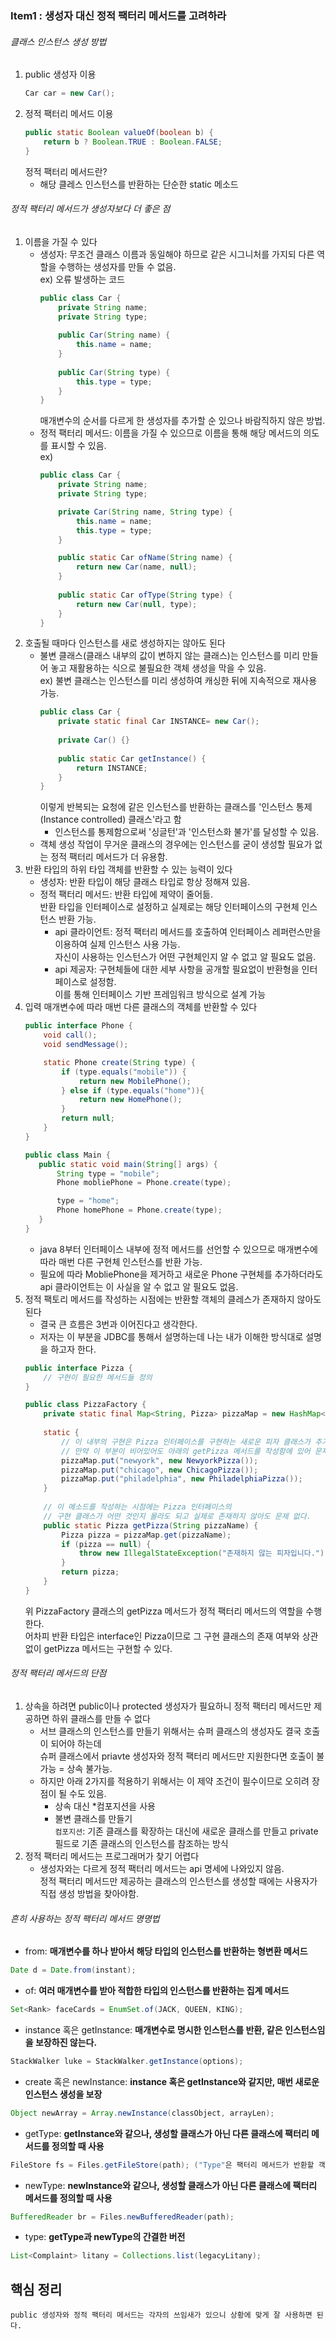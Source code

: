 ### Item1 : 생성자 대신 정적 팩터리 메서드를 고려하라

###### 클래스 인스턴스 생성 방법
1. public 생성자 이용
    ```java
   Car car = new Car();
    ```
2. 정적 팩터리 메서드 이용
    ```java
    public static Boolean valueOf(boolean b) {
        return b ? Boolean.TRUE : Boolean.FALSE;
    }
    ```
   정적 팩터리 메서드란?
    - 해당 클레스 인스턴스를 반환하는 단순한 static 메소드
###### 정적 팩터리 메서드가 생성자보다 더 좋은 점
1. 이름을 가질 수 있다
    - 생성자: 무조건 클래스 이름과 동일해야 하므로 같은 시그니처를 가지되 다른 역할을 수행하는 생성자를 만들 수 없음.  
      ex) 오류 발생하는 코드
      ```java
      public class Car {
          private String name;
          private String type;
 
          public Car(String name) {
              this.name = name;
          }
 
          public Car(String type) {
              this.type = type;
          }
      }
      ```
      매개변수의 순서를 다르게 한 생성자를 추가할 순 있으나 바람직하지 않은 방법.
    - 정적 팩터리 메서드: 이름을 가질 수 있으므로 이름을 통해 해당 메서드의 의도를 표시할 수 있음.   
      ex)
      ```java
      public class Car {
          private String name;
          private String type;
      
          private Car(String name, String type) {
              this.name = name;   
              this.type = type;     
          }
      
          public static Car ofName(String name) {
              return new Car(name, null);
          }
 
          public static Car ofType(String type) {
              return new Car(null, type);
          }
      }
      ```
2. 호출될 때마다 인스턴스를 새로 생성하지는 않아도 된다
    - 불변 클래스(클래스 내부의 값이 변하지 않는 클래스)는 인스턴스를 미리 만들어 놓고 재활용하는 식으로 불필요한 객체 생성을 막을 수 있음.  
      ex) 불변 클래스는 인스턴스를 미리 생성하여 캐싱한 뒤에 지속적으로 재사용 가능.
      ```java
      public class Car {
          private static final Car INSTANCE= new Car();
        
          private Car() {}
 
          public static Car getInstance() {
              return INSTANCE;
          }
      }
      ```
      이렇게 반복되는 요청에 같은 인스턴스를 반환하는 클래스를 '인스턴스 통제(Instance controlled) 클래스'라고 함
        - 인스턴스를 통제함으로써 '싱글턴'과 '인스턴스화 불가'를 달성할 수 있음.
    - 객체 생성 작업이 무거운 클래스의 경우에는 인스턴스를 굳이 생성할 필요가 없는 정적 팩터리 메서드가 더 유용함.
3. 반환 타입의 하위 타입 객체를 반환할 수 있는 능력이 있다
    - 생성자: 반환 타입이 해당 클래스 타입로 항상 정해져 있음.
    - 정적 팩터리 메서드: 반환 타입에 제약이 줄어듦.  
      반환 타입을 인터페이스로 설정하고 실제로는 해당 인터페이스의 구현체 인스턴스 반환 가능.
        - api 클라이언트: 정적 팩터리 메서드를 호출하여 인터페이스 레퍼런스만을 이용하여 실제 인스턴스 사용 가능.  
          자신이 사용하는 인스턴스가 어떤 구현체인지 알 수 없고 알 필요도 없음.
        - api 제공자: 구현체들에 대한 세부 사항을 공개할 필요없이 반환형을 인터페이스로 설정함.  
          이를 통해 인터페이스 기반 프레임워크 방식으로 설계 가능
4. 입력 매개변수에 따라 매번 다른 클래스의 객체를 반환할 수 있다
      ```java
      public interface Phone {
          void call();
          void sendMessage();

          static Phone create(String type) {
              if (type.equals("mobile")) {
                  return new MobilePhone();
              } else if (type.equals("home")){
                  return new HomePhone();
              }
              return null;
          }
     }
     ``` 
     ```java
    public class Main {
        public static void main(String[] args) {
            String type = "mobile";
            Phone mobliePhone = Phone.create(type);

            type = "home";
            Phone homePhone = Phone.create(type);
        }
    }
     ```
    - java 8부터 인터페이스 내부에 정적 메서드를 선언할 수 있으므로 매개변수에 따라 매번 다른 구현체 인스턴스를 반환 가능.
    - 필요에 따라 MobliePhone을 제거하고 새로운 Phone 구현체를 추가하더라도 api 클라이언트는 이 사실을 알 수 없고 알 필요도 없음.
5. 정적 팩토리 메서드를 작성하는 시점에는 반환할 객체의 클레스가 존재하지 않아도 된다
    - 결국 큰 흐름은 3번과 이어진다고 생각한다.
    - 저자는 이 부분을 JDBC를 통해서 설명하는데 나는 내가 이해한 방식대로 설명을 하고자 한다.
    ```java
    public interface Pizza {
        // 구현이 필요한 메서드들 정의
    }
    ```
    ```java
    public class PizzaFactory {
        private static final Map<String, Pizza> pizzaMap = new HashMap<>();
        
        static {
            // 이 내부의 구현은 Pizza 인터페이스를 구현하는 새로운 피자 클래스가 추가될 때마다 수정하면 된다.
            // 만약 이 부분이 비어있어도 아래의 getPizza 메서드를 작성함에 있어 문제가 없다.
            pizzaMap.put("newyork", new NewyorkPizza());
            pizzaMap.put("chicago", new ChicagoPizza());
            pizzaMap.put("philadelphia", new PhiladelphiaPizza());
        }
        
        // 이 메소드를 작성하는 시점에는 Pizza 인터페이스의 
        // 구현 클래스가 어떤 것인지 몰라도 되고 실제로 존재하지 않아도 문제 없다. 
        public static Pizza getPizza(String pizzaName) {
            Pizza pizza = pizzaMap.get(pizzaName);
            if (pizza == null) {
                throw new IllegalStateException("존재하지 않는 피자입니다.");
            }
            return pizza;
        }
    }
    ```
   위 PizzaFactory 클래스의 getPizza 메서드가 정적 팩터리 메서드의 역할을 수행한다.  
   어차피 반환 타입은 interface인 Pizza이므로 그 구현 클래스의 존재 여부와 상관없이 getPizza 메서드는
   구현할 수 있다.

###### 정적 팩터리 메서드의 단점
1. 상속을 하려면 public이나 protected 생성자가 필요하니 정적 팩터리 메서드만 제공하면 하위 클래스를 만들 수 없다
    - 서브 클래스의 인스턴스를 만들기 위해서는 슈퍼 클래스의 생성자도 결국 호출이 되어야 하는데  
      슈퍼 클래스에서 priavte 생성자와 정적 팩터리 메서드만 지원한다면 호출이 불가능 = 상속 불가능.
    - 하지만 아래 2가지를 적용하기 위해서는 이 제약 조건이 필수이므로 오히려 장점이 될 수도 있음.
        - 상속 대신 *컴포지션을 사용
        - 불변 클래스를 만들기  
          `컴포지션`: 기존 클래스를 확장하는 대신에 새로운 클래스를 만들고 private 필드로 기존 클래스의 인스턴스를 참조하는 방식
2. 정적 팩터리 메서드는 프로그래머가 찾기 어렵다
    - 생성자와는 다르게 정적 팩터리 메서드는 api 명세에 나와있지 않음.  
      정적 팩터리 메서드만 제공하는 클래스의 인스턴스를 생성할 때에는 사용자가 직접 생성 방법을 찾아야함.

###### 흔히 사용하는 정적 팩터리 메서드 명명법
- from: **매개변수를 하나 받아서 해당 타입의 인스턴스를 반환하는 형변환 메서드**
```java
Date d = Date.from(instant);
```
- of: **여러 매개변수를 받아 적합한 타입의 인스턴스를 반환하는 집계 메서드**
```java
Set<Rank> faceCards = EnumSet.of(JACK, QUEEN, KING);
```
- instance 혹은 getInstance: **매개변수로 명시한 인스턴스를 반환, 같은 인스턴스임을 보장하진 않는다.**
```java
StackWalker luke = StackWalker.getInstance(options);
```
- create 혹은 newInstance: **instance 혹은 getInstance와 같지만, 매번 새로운 인스턴스 생성을 보장**
```java
Object newArray = Array.newInstance(classObject, arrayLen);
```
- getType: **getInstance와 같으나, 생성할 클래스가 아닌 다른 클래스에 팩터리 메서드를 정의할 때 사용**
```java
FileStore fs = Files.getFileStore(path); ("Type"은 팩터리 메서드가 반환할 객체의 타입)
```
- newType: **newInstance와 같으나, 생성할 클래스가 아닌 다른 클래스에 팩터리 메서드를 정의할 때 사용**
```java
BufferedReader br = Files.newBufferedReader(path);
```
- type: **getType과 newType의 간결한 버전**
```java
List<Complaint> litany = Collections.list(legacyLitany);
```
## 핵심 정리
    public 생성자와 정적 팩터리 메서드는 각자의 쓰임새가 있으니 상황에 맞게 잘 사용하면 된다.
